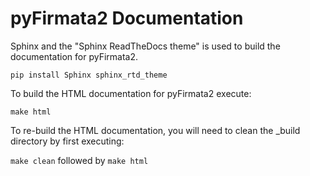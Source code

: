 # pyFirmata2 Documentation
Sphinx and the "Sphinx ReadTheDocs theme" is used to build the documentation for pyFirmata2.

`pip install Sphinx sphinx_rtd_theme`

To build the HTML documentation for pyFirmata2 execute:

`make html`

To re-build the HTML documentation, you will need to clean the _build directory by first executing:

`make clean`
followed by
`make html`
